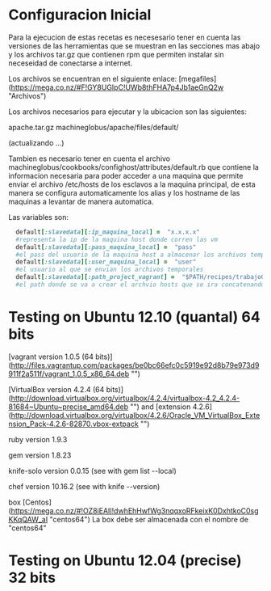 Configuracion Inicial
=========================================

Para la ejecucion de estas recetas es necesesario tener en cuenta las versiones de las herramientas
que se muestran en las secciones mas abajo y los archivos tar.gz que contienen rpm que permiten instalar sin neceseidad
de conectarse a internet.

Los archivos se encuentran en el siguiente enlace:
[megafiles] (https://mega.co.nz/#F!GY8UGIpC!UWb8thFHA7p4Jb1aeGnQ2w "Archivos")

Los archivos necesarios para ejecutar y la ubicacion son las siguientes:

apache.tar.gz machineglobus/apache/files/default/

(actualizando ...)

Tambien es necesario tener en cuenta el archivo machineglobus/cookbooks/confighost/attributes/default.rb
que contiene la informacion necesaria para poder acceder a una maquina que permite enviar el archivo /etc/hosts de los esclavos 
a la maquina principal, de esta manera se configura automaticamente los alias y los hostname de las maquinas a levantar
de manera automatica.

Las variables son:

```ruby
  default[:slavedata][:ip_maquina_local] =  "x.x.x.x" 
  #representa la ip de la maquina host donde corren las vm
  default[:slavedata][:pass_maquina_local] =  "pass"
  #el pass del usuario de la maquina host a almacenar los archivos temporales
  default[:slavedata][:user_maquina_local] =  "user"
  #el usuario al que se envian los archivos temporales
  default[:slavedata][:path_project_vagrant] =  "$PATH/recipes/trabajoGrado/machineglobus/cookbooks/confighost/files/default"
  #el path donde se va a crear el archvio hosts que se ira concatenando, es enecesario que sea en la receta confighost
```

Testing on Ubuntu 12.10 (quantal) 64 bits
=========================================

[vagrant version 1.0.5 (64 bits)] (http://files.vagrantup.com/packages/be0bc66efc0c5919e92d8b79e973d9911f2a511f/vagrant_1.0.5_x86_64.deb "")

[VirtualBox version 4.2.4 (64 bits)] (http://download.virtualbox.org/virtualbox/4.2.4/virtualbox-4.2_4.2.4-81684~Ubuntu~precise_amd64.deb "")
and [extension 4.2.6] (http://download.virtualbox.org/virtualbox/4.2.6/Oracle_VM_VirtualBox_Extension_Pack-4.2.6-82870.vbox-extpack "")

ruby version 1.9.3

gem version 1.8.23

knife-solo  version 0.0.15 (see with gem list --local)

chef version 10.16.2 (see with knife --version)

box [Centos] (https://mega.co.nz/#!OZ8iEAII!dwhEhHwfWg3nqqxoRFkeixK0DxhtkoC0sgKKqQAW_aI "centos64")
La box debe ser almacenada con el nombre de "centos64"

Testing on Ubuntu 12.04 (precise) 32 bits
=========================================

